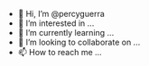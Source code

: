 - 👋 Hi, I’m @percyguerra
- 👀 I’m interested in ...
- 🌱 I’m currently learning ...
- 💞️ I’m looking to collaborate on ...
- 📫 How to reach me ...

<!---
percyguerra/percyguerra is a ✨ special ✨ repository because its `README.md` (this file) appears on your GitHub profile.
You can click the Preview link to take a look at your changes.
--->
